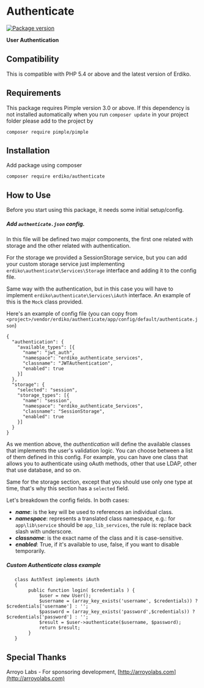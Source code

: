 # Authenticate

[![Package version](https://img.shields.io/packagist/v/erdiko/authenticate.svg?style=flat-square)](https://packagist.org/packages/erdiko/authenticate)

**User Authentication**


Compatibility
-------------
This is compatible with PHP 5.4 or above and the latest version of Erdiko.

Requirements
------------
This package requires Pimple version 3.0 or above.
If this dependency is not installed automatically when you run `composer update` in your project folder
please add to the project by

`composer require pimple/pimple`

Installation
------------
Add package using composer 

`composer require erdiko/authenticate`

How to Use
----------
Before you start using this package, it needs some initial setup/config.

##### Add `authenticate.json` config.

In this file will be defined two major components, the first one related with storage and the other related with 
authentication.

For the storage we provided a SessionStorage service, but you can add your custom storage service just implementing 
`erdiko\authenticate\Services\Storage` interface and adding it to the config file.

Same way with the authentication, but in this case you will have to implement `erdiko\authenticate\Services\iAuth` 
interface. An example of this is the `Mock` class provided.
  
Here's an example of config file 
(you can copy from `<project>/vendor/erdiko/authenticate/app/config/default/authenticate.json`)
  
``` 
{
  "authentication": {
    "available_types": [{
      "name": "jwt_auth",
      "namespace": "erdiko_authenticate_services",
      "classname": "JWTAuthentication",
      "enabled": true
    }]
  },
  "storage": {
    "selected": "session",
    "storage_types": [{
      "name": "session",
      "namespace": "erdiko_authenticate_Services",
      "classname": "SessionStorage",
      "enabled": true
    }]
  }
}
```  

As we mention above, the _authentication_ will define the available classes that 
implements the user's validation logic. You can choose between a list of them defined in this config. For example, you 
can have one class that allows you to authenticate using oAuth methods, other that use LDAP, other that use database, 
and so on. 

Same for the storage section, except that you should use only one type at time, that's why this section has a `selected`
field.
 
Let's breakdown the config fields. 
In both cases:
* _**name**_: is the key will be used to references an individual class.
* _**namespace**_: represents a translated class namespace, e.g.: for `app\lib\service` should be `app_lib_services`, 
the rule is: replace back slash with underscore.
* _**classname**_: is the exact name of the class and it is case-sensitive.
* _**enabled**_: True, if it's available to use, false, if you want to disable temporarily.

##### Custom Authenticate class example
```
   class AuthTest implements iAuth
   {
        public function login( $credentials ) {
            $user = new User();
            $username = (array_key_exists('username', $credentials)) ? $credentials['username'] : '';
            $password = (array_key_exists('password',$credentials)) ? $credentials['password'] : '';
            $result = $user->authenticate($username, $password);
            return $result;
        }
   }
```

Special Thanks
--------------

Arroyo Labs - For sponsoring development, [http://arroyolabs.com](http://arroyolabs.com)
